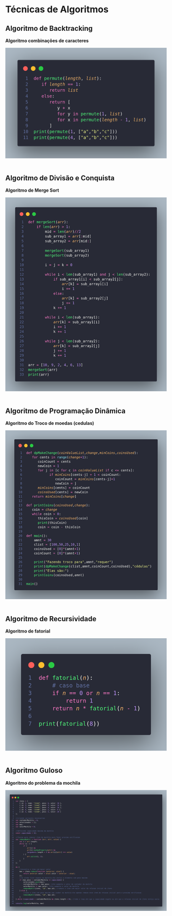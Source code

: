 # Técnicas de Algoritmos

## Algoritmo de Backtracking

**Algoritmo combinações de caracteres**

<img src="./forca-bruta/forca-bruta.png"/>


<br/>
<br/>

## Algoritmo de Divisão e Conquista

**Algoritmo de Merge Sort**

<img src="./divisao-e-conquista/divisao-e-conquista.png"/>

<br/>
<br/>
    
## Algoritmo de Programação Dinâmica

**Algoritmo do Troco de moedas (cedulas)**

<img src="./programacao-dinamica/programacao-dinamica.png"/>


<br/>
<br/>


## Algoritmo de Recursividade

**Algoritmo de fatorial**

<img src="./recursividade/recursividade.png"/>

    
<br/>
<br/>

## Algoritmo Guloso

**Algoritmo do problema da mochila**

<img src="./gulosos/gulosos.png"/>

    
<br/>
<br/>
